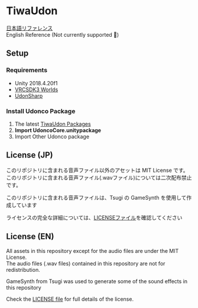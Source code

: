 # TiwaUdon

[日本語リファレンス](https://hackmd.io/@vwcc/SJYNiHR2O)  
English Reference (Not currently supported 🙇)

## Setup

### Requirements

- Unity 2018.4.20f1
- [VRCSDK3 Worlds](https://vrchat.com/home/download)
- [UdonSharp](https://github.com/Merlin-san/UdonSharp/releases/latest)

### Install Udonco Package

1. The latest [TiwaUdon Packages](https://github.com/tiwa0510/TiwaUdon/releases/)
2. **Import UdoncoCore.unitypackage**
3. Import Other Udonco package

## License (JP)

このリポジトリに含まれる音声ファイル以外のアセットは MIT License です。  
このリポジトリに含まれる音声ファイル(.wavファイル)については二次配布禁止です。

このリポジトリに含まれる音声ファイルは、Tsugi の GameSynth を使用して作成しています

ライセンスの完全な詳細については、[LICENSEファイル](https://raw.githubusercontent.com/tiwa0510/TiwaUdon/main/LICENSE)を確認してください

## License (EN)

All assets in this repository except for the audio files are under the MIT License.  
The audio files (.wav files) contained in this repository are not for redistribution.

GameSynth from Tsugi was used to generate some of the sound effects in this repository

Check the [LICENSE file](https://raw.githubusercontent.com/tiwa0510/TiwaUdon/main/LICENSE) for full details of the license.
